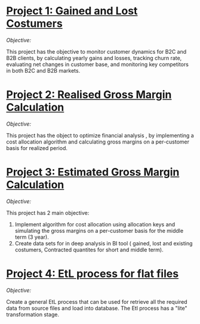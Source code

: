 # **[Project 1: Gained and Lost Costumers ](https://github.com/ichiisti/gl)**

*Objective:*

This project has the objective to monitor customer dynamics for B2C and B2B clients, by calculating yearly gains and losses, tracking churn rate, evaluating net changes in customer base, and monitoring key competitors in both B2C and B2B markets.


# **[Project 2: Realised Gross Margin Calculation ](https://github.com/ichiisti/rgm_v1)**

*Objective:*

This project has the object to optimize financial analysis , by implementing a cost allocation algorithm and calculating gross margins on a per-customer basis for realized period. 

# **[Project 3: Estimated Gross Margin Calculation ](https://github.com/ichiisti/pgm)**

*Objective:*

This project has 2 main objective:

1. Implement algorithm for cost allocation using allocation keys and simulating the gross margins on a per-customer basis for the middle term (3 year).
2. Create data sets for in deep analysis in BI tool ( gained, lost and existing costumers, Contracted quantites for short and middle term).

# **[Project 4: EtL process for flat files ](https://github.com/ichiisti/EtL_process)**

*Objective:*

Create a general EtL process that can be used for retrieve all the required data from source files and load into database. The Etl process has a "lite" transformation stage.



